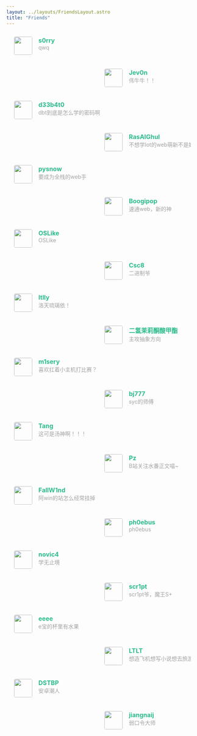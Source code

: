 ```yaml
---
layout: ../layouts/FriendsLayout.astro
title: "Friends"
---
```


<meta name="referrer" content="no-referrer" />
<div class="post-body">
   <div id="links">
      <style>
         .links-content{
         margin-top:1rem;
         }
         .link-navigation::after {
         content: " ";
         display: block;
         clear: both;
         }
         .card {
         width: 45%;
         font-size: 1rem;
         padding: 10px 20px;
         border-radius: 4px;
         transition-duration: 0.15s;
         margin-bottom: 1rem;
         display:flex;
         }
         .card:nth-child(odd) {
         float: left;
         }
         .card:nth-child(even) {
         float: right;
         }
         .card:hover {
         transform: scale(1.1);
         box-shadow: 0 2px 6px 0 rgba(0, 0, 0, 0.12), 0 0 6px 0 rgba(0, 0, 0, 0.04);
         }
         .card a {
         border:none;
         }
         .card .ava {
         width: 3rem!important;
         height: 3rem!important;
         margin:0!important;
         margin-right: 1em!important;
         border-radius:4px;
         }
         .card .card-header {
         font-style: italic;
         overflow: hidden;
         width: 100%;
         }
         .card .card-header a {
         font-style: normal;
         color: #2bbc8a;
         font-weight: bold;
         text-decoration: none;
         }
         .card .card-header a:hover {
         color: #d480aa;
         text-decoration: none;
         }
         .card .card-header .info {
         font-style:normal;
         color:#a3a3a3;
         font-size:14px;
         min-width: 0;
         overflow: hidden;
         white-space: nowrap;
         }
      </style>
      <div class="links-content">
         <div class="link-navigation">
          <!-- 友链模板 -->
          <!-- <div class="card">
            <img class="ava" src="{avatarurl}" />
            <div class="card-header">
                <div>
                  <a href="{link}">{name}</a>
                </div>
                <div class="info">{description}</div>
            </div>
          </div> -->
          <div class="card">
            <img class="ava" src="https://pic1.zhimg.com/v2-e97e4048eb2d12f36e2ae06d5c99fb3f_l.jpg?source=32738c0c" />
            <div class="card-header">
                <div>
                  <a href="https://s0rry.cn">s0rry</a>
                </div>
                <div class="info">qwq</div>
            </div>
          </div>
          <div class="card">
            <img class="ava" src="https://blog.ras-al-ghul.cn/upload/2022/03/jev0n-e00d17691c6143ff8f0deebe3ff164c9.jpg" />
            <div class="card-header">
                <div>
                  <a href="https://jev0n.com/">Jev0n</a>
                </div>
                <div class="info">伟牛牛！！</div>
            </div>
          </div>
          <div class="card">
            <img class="ava" src="https://d33b4t0.com/img/favicon.jpg" />
            <div class="card-header">
                <div>
                  <a href="https://d33b4t0.com/">d33b4t0</a>
                </div>
                <div class="info">dbt到底是怎么学的密码啊</div>
            </div>
          </div>
          <div class="card">
            <img class="ava" src="https://blog.ras-al-ghul.cn/upload/2022/03/favicon-993d138efc2a4f81848d342d836d073c.jpg" />
            <div class="card-header">
                <div>
                  <a href="https://blog.ras-al-ghul.cn/">RasAlGhul</a>
                </div>
                <div class="info">不想学Iot的web萌新不是好机电人。</div>
            </div>
          </div>
          <div class="card">
            <img class="ava" src="https://pic.pysnow.cn/avator.png" />
            <div class="card-header">
                <div>
                  <a href="https://www.pysnow.cn/">pysnow</a>
                </div>
                <div class="info">要成为全栈的web手</div>
            </div>
          </div>
          <div class="card">
            <img class="ava" src="https://cdn.nlark.com/yuque/0/2024/jpeg/32634994/1706793182327-8ff9b1a8-dc18-480c-8c75-018fbe3d0243.jpeg" />
            <div class="card-header">
                <div>
                  <a href="https://boogipop.com/">Boogipop</a>
                </div>
                <div class="info">速通web，新的神</div>
            </div>
          </div>
          <div class="card">
            <img class="ava" src="https://oslike.github.io/img/txbynq.jpg" />
            <div class="card-header">
                <div>
                  <a href="https://oslike.github.io/">OSLike</a>
                </div>
                <div class="info">OSLike</div>
            </div>
          </div>
          <div class="card">
            <img class="ava" src="https://csc8.github.io/img/avatar.jpg" />
            <div class="card-header">
                <div>
                  <a href="https://csc8.github.io/">Csc8</a>
                </div>
                <div class="info">二进制爷</div>
            </div>
          </div>
          <div class="card">
            <img class="ava" src="https://pic.cnblogs.com/avatar/2696005/20211221153654.png" />
            <div class="card-header">
                <div>
                  <a href="https://www.cnblogs.com/FW-ltlly">ltlly</a>
                </div>
                <div class="info">洛天琉璃依！</div>
            </div>
          </div>
          <div class="card">
            <img class="ava" src="https://pic.cnblogs.com/avatar/1673511/20200206160739.png" />
            <div class="card-header">
                <div>
                  <a href="https://www.cnblogs.com/hed10ne">二氢茉莉酮酸甲酯</a>
                </div>
                <div class="info">主攻抽象方向</div>
            </div>
          </div>
          <div class="card">
            <img class="ava" src="https://cdn.nlark.com/yuque/0/2023/jpeg/26096065/1682879545149-avatar/62804dd5-afe2-46d8-8c9d-9e9b6999c116.jpeg" />
            <div class="card-header">
                <div>
                  <a href="https://www.yuque.com/misery333">m1sery</a>
                </div>
                <div class="info">喜欢扛着小主机打比赛？</div>
            </div>
          </div>
          <div class="card">
            <img class="ava" src="https://picx.zhimg.com/v2-ff6b175126b8ec87b26b5ac64f4d6529_xl.jpg" />
            <div class="card-header">
                <div>
                  <a href="https://jonathanbest7.github.io/">bj777</a>
                </div>
                <div class="info">syc的师傅</div>
            </div>
          </div>
          <div class="card">
            <img class="ava" src="https://arsenetang.com/images/pika2.jpg" />
            <div class="card-header">
                <div>
                  <a href="http://arsenetang.com/">Tang</a>
                </div>
                <div class="info">这可是汤神啊！！！</div>
            </div>
          </div>
          <div class="card">
            <img class="ava" src="https://ppppz.net/img/Friends/P.Z.jpg" />
            <div class="card-header">
                <div>
                  <a href="https://ppppz.net/">Pz</a>
                </div>
                <div class="info">B站关注水番正文喵~</div>
            </div>
          </div>
          <div class="card">
            <img class="ava" src="https://cdn.nlark.com/yuque/0/2024/jpeg/23002651/1708333700748-3372e655-8e2b-42be-bbe4-265521cfe217.jpeg" />
            <div class="card-header">
                <div>
                  <a href="">FallW1nd</a>
                </div>
                <div class="info">阿win的站怎么经常挂掉</div>
            </div>
          </div>
          <div class="card">
            <img class="ava" src="https://cdn.nlark.com/yuque/0/2024/jpeg/23002651/1708333700748-3372e655-8e2b-42be-bbe4-265521cfe217.jpeg" />
            <div class="card-header">
                <div>
                  <a href="https://ph0ebus.github.io/">ph0ebus</a>
                </div>
                <div class="info">ph0ebus</div>
            </div>
          </div>
          <div class="card">
            <img class="ava" src="https://cdn.nlark.com/yuque/0/2024/jpeg/23002651/1708333700748-3372e655-8e2b-42be-bbe4-265521cfe217.jpeg" />
            <div class="card-header">
                <div>
                  <a href="">novic4</a>
                </div>
                <div class="info">学无止境</div>
            </div>
          </div>
          <div class="card">
            <img class="ava" src="https://cdn.nlark.com/yuque/0/2024/jpeg/23002651/1708333700748-3372e655-8e2b-42be-bbe4-265521cfe217.jpeg" />
            <div class="card-header">
                <div>
                  <a href="">scr1pt</a>
                </div>
                <div class="info">scr1pt爷，魔王S+</div>
            </div>
          </div>
          <div class="card">
            <img class="ava" src="https://cdn.nlark.com/yuque/0/2024/jpeg/23002651/1708333700748-3372e655-8e2b-42be-bbe4-265521cfe217.jpeg" />
            <div class="card-header">
                <div>
                  <a href="">eeee</a>
                </div>
                <div class="info">e宝的杯里有水果</div>
            </div>
          </div>
          <div class="card">
            <img class="ava" src="https://cdn.nlark.com/yuque/0/2024/jpeg/23002651/1708333700748-3372e655-8e2b-42be-bbe4-265521cfe217.jpeg" />
            <div class="card-header">
                <div>
                  <a href="">LTLT</a>
                </div>
                <div class="info">想造飞机想写小说想去旅游就是不想打CTF的web狗</div>
            </div>
          </div>
          <div class="card">
            <img class="ava" src="https://cdn.nlark.com/yuque/0/2024/jpeg/23002651/1708333700748-3372e655-8e2b-42be-bbe4-265521cfe217.jpeg" />
            <div class="card-header">
                <div>
                  <a href="https://dstbp.cn/">DSTBP</a>
                </div>
                <div class="info">安卓潮人</div>
            </div>
          </div>
          <div class="card">
            <img class="ava" src="https://cdn.nlark.com/yuque/0/2024/jpeg/23002651/1708333700748-3372e655-8e2b-42be-bbe4-265521cfe217.jpeg" />
            <div class="card-header">
                <div>
                  <a href="">jiangnaij</a>
                </div>
                <div class="info">弱口令大师</div>
            </div>
          </div>
         </div>
      </div>
   </div>
</div>
